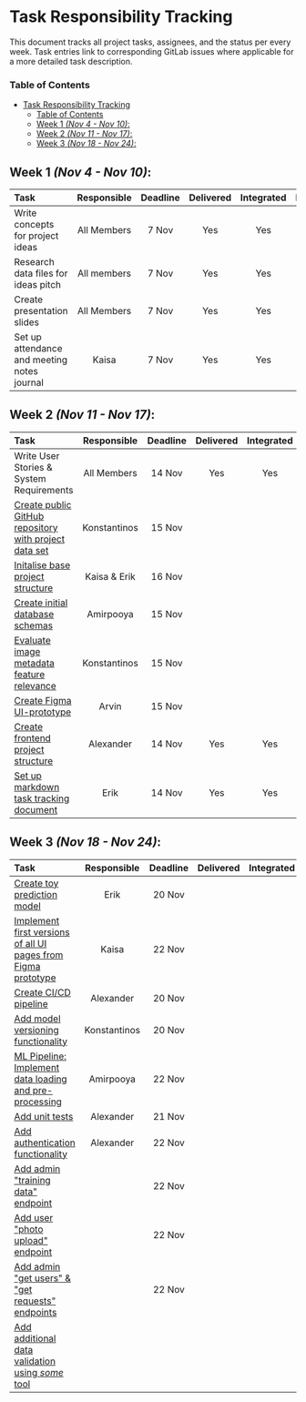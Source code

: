 # Task Responsibility Tracking

This document tracks all project tasks, assignees, and the status per every week. Task entries link to corresponding GitLab issues where applicable for a more detailed task description.

### Table of Contents
- [Task Responsibility Tracking](#task-responsibility-tracking)
    - [Table of Contents](#table-of-contents)
  - [Week 1 _(Nov 4 - Nov 10)_:](#week-1-nov-4---nov-10)
  - [Week 2 _(Nov 11 - Nov 17)_:](#week-2-nov-11---nov-17)
  - [Week 3 _(Nov 18 - Nov 24)_:](#week-3-nov-18---nov-24)


<!-- NOTE: use <br> to separate cell text into multiple lines -->


## Week 1 _(Nov 4 - Nov 10)_:
| Task                                        | Responsible | Deadline | Delivered | Integrated | Notes |
| :------------------------------------------ | :---------: | :------: | :-------: | :--------: | :---: |
| Write concepts for project ideas            | All Members |  7 Nov   |    Yes    |    Yes     |   -   |
| Research data files for ideas pitch         | All members |  7 Nov   |    Yes    |    Yes     |   -   |
| Create presentation slides                  | All Members |  7 Nov   |    Yes    |    Yes     |   -   |
| Set up attendance and meeting notes journal |    Kaisa    |  7 Nov   |    Yes    |    Yes     |   -   |



## Week 2 _(Nov 11 - Nov 17)_:
| Task                                                                                                                   | Responsible  | Deadline | Delivered | Integrated | Notes |
| :--------------------------------------------------------------------------------------------------------------------- | :----------: | :------: | :-------: | :--------: | :---: |
| Write User Stories & System Requirements                                                                               | All Members  |  14 Nov  |    Yes    |    Yes     |   -   |
| [Create public GitHub repository with project data set](https://git.chalmers.se/courses/dit826/2024/group6/-/issues/1) | Konstantinos |  15 Nov  |
| [Initalise base project structure](https://git.chalmers.se/courses/dit826/2024/group6/-/issues/2)                      | Kaisa & Erik |  16 Nov  |
| [Create initial database schemas](https://git.chalmers.se/courses/dit826/2024/group6/-/issues/3)                       |  Amirpooya   |  15 Nov  |
| [Evaluate image metadata feature relevance](https://git.chalmers.se/courses/dit826/2024/group6/-/issues/4)             | Konstantinos |  15 Nov  |
| [Create Figma UI-prototype](https://git.chalmers.se/courses/dit826/2024/group6/-/issues/5)                             |    Arvin     |  15 Nov  |
| [Create frontend project structure](https://git.chalmers.se/courses/dit826/2024/group6/-/issues/6)                     |  Alexander   |  14 Nov  |    Yes    |    Yes     |   -   |
| [Set up markdown task tracking document](https://git.chalmers.se/courses/dit826/2024/group6/-/issues/19)               |     Erik     |  14 Nov  |    Yes    |    Yes     |   -   |



## Week 3 _(Nov 18 - Nov 24)_:
| Task                                                                                                                           | Responsible  | Deadline | Delivered | Integrated |            Notes             |
| :----------------------------------------------------------------------------------------------------------------------------- | :----------: | :------: | :-------: | :--------: | :--------------------------: |
| [Create toy prediction model](https://git.chalmers.se/courses/dit826/2024/group6/-/issues/7)                                   |     Erik     |  20 Nov  |
| [Implement first versions of all UI pages from Figma prototype](https://git.chalmers.se/courses/dit826/2024/group6/-/issues/8) |    Kaisa     |  22 Nov  |
| [Create CI/CD pipeline](https://git.chalmers.se/courses/dit826/2024/group6/-/issues/9)                                         |  Alexander   |  20 Nov  |
| [Add model versioning functionality](https://git.chalmers.se/courses/dit826/2024/group6/-/issues/10)                           | Konstantinos |  20 Nov  |
| [ML Pipeline: Implement data loading and pre-processing](https://git.chalmers.se/courses/dit826/2024/group6/-/issues/11)       |  Amirpooya   |  22 Nov  |
| [Add unit tests](https://git.chalmers.se/courses/dit826/2024/group6/-/issues/13)                                               |  Alexander   |  21 Nov  |
| [Add authentication functionality](https://git.chalmers.se/courses/dit826/2024/group6/-/issues/15)                             |  Alexander   |  22 Nov  |
| [Add admin "training data" endpoint](https://git.chalmers.se/courses/dit826/2024/group6/-/issues/16)                           |              |  22 Nov  |
| [Add user "photo upload" endpoint](https://git.chalmers.se/courses/dit826/2024/group6/-/issues/17)                             |              |  22 Nov  |
| [Add admin "get users" & "get requests" endpoints](https://git.chalmers.se/courses/dit826/2024/group6/-/issues/18)             |              |  22 Nov  |
| [Add additional data validation using _some_ tool](https://git.chalmers.se/courses/dit826/2024/group6/-/issues/12)             |              |          |           |            | TBD: might change/be removed |



<!--
## Week 4 _(Nov 25 - Dec 1)_:
| Task | Responsible | Deadline | Delivered | Integrated | Notes |
| :--- | :---------: | :------: | :-------: | :--------: | :---: |



## Week 5 _(Dec 2 - Dec 8)_:
| Task | Responsible | Deadline | Delivered | Integrated | Notes |
| :--- | :---------: | :------: | :-------: | :--------: | :---: |



## Week 6 _(Dec 9 - Dec 15)_:
| Task | Responsible | Deadline | Delivered | Integrated | Notes |
| :--- | :---------: | :------: | :-------: | :--------: | :---: |



## Week 7 ???:
| Task | Responsible | Deadline | Delivered | Integrated | Notes |
| :--- | :---------: | :------: | :-------: | :--------: | :---: |


-->
